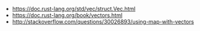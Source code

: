 - https://doc.rust-lang.org/std/vec/struct.Vec.html
- https://doc.rust-lang.org/book/vectors.html
- http://stackoverflow.com/questions/30026893/using-map-with-vectors
